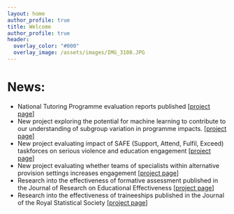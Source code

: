 ```yaml
---
layout: home
author_profile: true
title: Welcome
author_profile: true
header:
  overlay_color: "#000"
  overlay_image: /assets/images/IMG_3108.JPG
---
```

# News:
- National Tutoring Programme evaluation reports published [[project page](evaluation-of-national-tuition-partners)]
- New project exploring the potential for machine learning to contribute to our understanding of subgroup variation in programme impacts. [[project page](machine-learning-and-impact-heterogeneity)]
- New project evaluating impact of SAFE (Support, Attend, Fulfil, Exceed) taskforces on serious violence and education engagement [[project page](SAFE-evaluation)]
- New project evaluating whether teams of specialists within alternative provision settings increases engagement [[project page](APST-evaluation)]
- Research into the effectiveness of formative assessment published in the Journal of Research on Educational Effectiveness [[project page](EFA-randomised-control-trial)]
- Research into the effectiveness of traineeships published in the Journal of the Royal Statistical Society [[project page](evaluation-of-traineeships)]
<link rel="me" href="https://econtwitter.net/@R_Dorsett">
